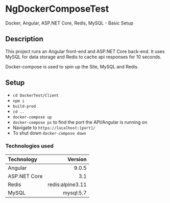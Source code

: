 # NgDockerComposeTest
Docker, Angular, ASP.NET Core, Redis, MySQL - Basic Setup

## Description

This project runs an Angular front-end and ASP.NET Core back-end. 
It uses MySQL for data storage and Redis to cache api responses for 10 seconds. 

Docker-compose is used to spin up the Site, MySQL and Redis. 

## Setup
 - `cd DockerTest/Client`
 - `npm i`
 - `build-prod`
 - `cd ..`
 - `docker-compose up`
 - `docker-compose ps` to find the port the API/Angular is running on
 - Navigate to `https://localhost:[port]/`
 - To shut down `docker-compose down`

### Technologies used
| Technology            | Version |
|:----------------------|--------:|
| Angular               | 9.0.5   |
| ASP.NET Core          | 3.1     |
| Redis                 | redis:alpine3.11  |	
| MySQL                 | mysql:5.7  |		